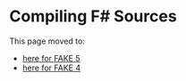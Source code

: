 # Compiling F# Sources

This page moved to:

- [here for FAKE 5](/apidocs/v5/fake-dotnet-fsc.html)
- [here for FAKE 4](legacy-fsc.html)
